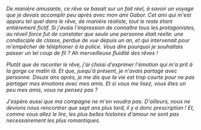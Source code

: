 *De manière amusante, ce rêve se basait sur un fait réel, à savoir un voyage que je devais accomplir peu après avec mon ami Gabor. Cet ami qui m'est apparu tel quel dans le rêve, de manière réaliste, tout le reste étant entièrement fictif. Si j'avais l'impression de connaître tous les protagonistes, au réveil force fut de constater que seule une personne était réelle: une condisciple de classe, perdue de vue depuis un an, et qui intervenait pour m'empêcher de téléphoner à la police. Vous dire pourquoi je souhaitais passer un tel coup de fil ? Ah merveilleuse fluidité des rêves !*

*Plutôt que de raconter le rêve, j'ai choisi d'exprimer l'émotion qui m'a prit à la gorge ce matin là. Et que, jusqu'à présent, je n'avais partagé avec personne. Douze ans après, je me dis que la vie est trop courte pour ne pas partager mes émotions avec mes amis. Et si vous me lisez, vous êtes un peu mes amis, vous ne pensez pas ?* 

*J'espère aussi que ma compagne ne m'en voudra pas. D'ailleurs, nous ne devions nous rencontrer que sept ans plus tard, il y a donc prescription ! Et, comme vous allez le lire, les plus belles histoires d'amour ne sont pas nécessairement les plus romantiques.*
